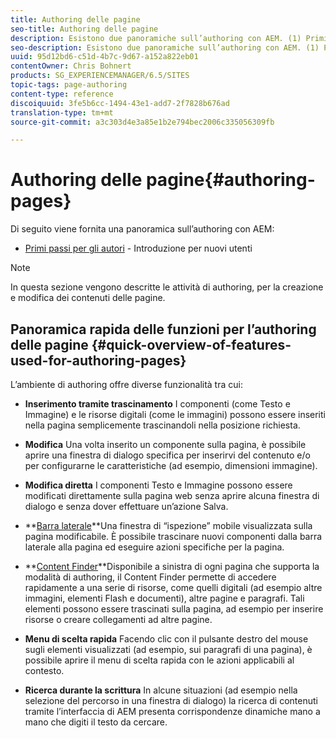 ```yaml
---
title: Authoring delle pagine
seo-title: Authoring delle pagine
description: Esistono due panoramiche sull’authoring con AEM. (1) Primi passi per gli autori - un’introduzione per i nuovi autori e (2) Guida rapida all’authoring delle pagine - una guida rapida (di alto livello) alle azioni principali.
seo-description: Esistono due panoramiche sull’authoring con AEM. (1) Primi passi per gli autori - un’introduzione per i nuovi autori e (2) Guida rapida all’authoring delle pagine - una guida rapida (di alto livello) alle azioni principali.
uuid: 95d12bd6-c51d-4b7c-9d67-a152a822eb01
contentOwner: Chris Bohnert
products: SG_EXPERIENCEMANAGER/6.5/SITES
topic-tags: page-authoring
content-type: reference
discoiquuid: 3fe5b6cc-1494-43e1-add7-2f7828b676ad
translation-type: tm+mt
source-git-commit: a3c303d4e3a85e1b2e794bec2006c335056309fb

---
```



# Authoring delle pagine{#authoring-pages}

Di seguito viene fornita una panoramica sull’authoring con AEM:

* [Primi passi per gli autori](/help/sites-classic-ui-authoring/classic-page-author-first-steps.md) - Introduzione per nuovi utenti

>[!NOTE]
>
>In questa sezione vengono descritte le attività di authoring, per la creazione e modifica dei contenuti delle pagine.<!-- There are many additional features closely related to page authoring, these are covered under [Site and Page Features](/sites-classic-ui-authoring/classic-feature.md). -->

## Panoramica rapida delle funzioni per l’authoring delle pagine {#quick-overview-of-features-used-for-authoring-pages}

L’ambiente di authoring offre diverse funzionalità tra cui:

* **Inserimento tramite trascinamento** I componenti (come Testo e Immagine) e le risorse digitali (come le immagini) possono essere inseriti nella pagina semplicemente trascinandoli nella posizione richiesta.

* **Modifica** Una volta inserito un componente sulla pagina, è possibile aprire una finestra di dialogo specifica per inserirvi del contenuto e/o per configurarne le caratteristiche (ad esempio, dimensioni immagine).

* **Modifica diretta** I componenti Testo e Immagine possono essere modificati direttamente sulla pagina web senza aprire alcuna finestra di dialogo e senza dover effettuare un’azione Salva.

* **[Barra laterale](/help/sites-classic-ui-authoring/classic-page-author-env-tools.md#sidekickclassicui)**Una finestra di “ispezione” mobile visualizzata sulla pagina modificabile. È possibile trascinare nuovi componenti dalla barra laterale alla pagina ed eseguire azioni specifiche per la pagina.

* **[Content Finder](/help/sites-classic-ui-authoring/classic-page-author-env-tools.md#thecontentfinderclassicui)**Disponibile a sinistra di ogni pagina che supporta la modalità di authoring, il Content Finder permette di accedere rapidamente a una serie di risorse, come quelli digitali (ad esempio altre immagini, elementi Flash e documenti), altre pagine e paragrafi. Tali elementi possono essere trascinati sulla pagina, ad esempio per inserire risorse o creare collegamenti ad altre pagine.

* **Menu di scelta rapida** Facendo clic con il pulsante destro del mouse sugli elementi visualizzati (ad esempio, sui paragrafi di una pagina), è possibile aprire il menu di scelta rapida con le azioni applicabili al contesto.

* **Ricerca durante la scrittura** In alcune situazioni (ad esempio nella selezione del percorso in una finestra di dialogo) la ricerca di contenuti tramite l’interfaccia di AEM presenta corrispondenze dinamiche mano a mano che digiti il testo da cercare.

